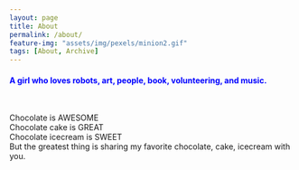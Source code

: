 ```yaml
---
layout: page
title: About
permalink: /about/
feature-img: "assets/img/pexels/minion2.gif"
tags: [About, Archive]
---
```

<style>
 a { 
  color:blue;}
</style>
<h4><a> A girl who loves robots, art, people, book, volunteering, and music.</a></h4><br>

Chocolate is AWESOME<br>
Chocolate cake is GREAT<br>
Chocolate icecream is SWEET<br>
But the greatest thing is sharing my favorite chocolate, cake, icecream with you.<br>
